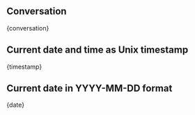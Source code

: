 ## Conversation

{conversation}

## Current date and time as Unix timestamp

{timestamp}

## Current date in YYYY-MM-DD format

{date}
